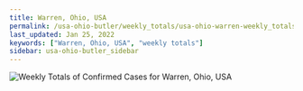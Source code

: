 ```yaml
---
title: Warren, Ohio, USA
permalink: /usa-ohio-butler/weekly_totals/usa-ohio-warren-weekly_totals.html
last_updated: Jan 25, 2022
keywords: ["Warren, Ohio, USA", "weekly totals"]
sidebar: usa-ohio-butler_sidebar
---
```


![Weekly Totals of Confirmed Cases for Warren, Ohio, USA](/covid_tracker/images/graphs/usa-ohio-warren-weekly_totals_graph.png)
